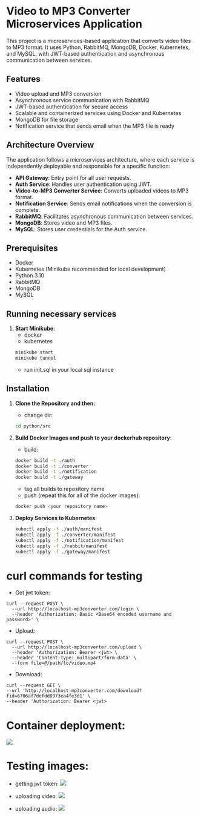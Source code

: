 # Video to MP3 Converter Microservices Application

This project is a microservices-based application that converts video files to MP3 format. It uses Python, RabbitMQ, MongoDB, Docker, Kubernetes, and MySQL, with JWT-based authentication and asynchronous communication between services.

## Features
- Video upload and MP3 conversion
- Asynchronous service communication with RabbitMQ
- JWT-based authentication for secure access
- Scalable and containerized services using Docker and Kubernetes
- MongoDB for file storage
- Notification service that sends email when the MP3 file is ready

## Architecture Overview
The application follows a microservices architecture, where each service is independently deployable and responsible for a specific function:
- **API Gateway**: Entry point for all user requests.
- **Auth Service**: Handles user authentication using JWT.
- **Video-to-MP3 Converter Service**: Converts uploaded videos to MP3 format.
- **Notification Service**: Sends email notifications when the conversion is complete.
- **RabbitMQ**: Facilitates asynchronous communication between services.
- **MongoDB**: Stores video and MP3 files.
- **MySQL**: Stores user credentials for the Auth service.

## Prerequisites
- Docker
- Kubernetes (Minikube recommended for local development)
- Python 3.10
- RabbitMQ
- MongoDB
- MySQL

## Running necessary services
1. **Start Minikube**:
    - docker
    - kubernetes
   ```bash
   minikube start
   minikube tunnel
    ```
    - run init.sql in your local sql instance

## Installation

1. **Clone the Repository and then:**
    - change dir:
    ```bash
    cd python/src
    ```
2. **Build Docker Images and push to your dockerhub repository**:
    - build:
    ```bash
    docker build -t ./auth
    docker build -t ./converter
    docker build -t ./notification
    docker build -t ./gateway
    ```
    - tag all builds to repository name
    - push (repeat this for all of the docker images):
    ```bash
    docker push <your repository name>
    ```

3. **Deploy Services to Kubernetes**:
    ```bash
    kubectl apply -f ./auth/manifest
    kubectl apply -f ./converter/manifest
    kubectl apply -f ./notification/manifest
    kubectl apply -f ./rabbit/manifest
    kubectl apply -f ./gateway/manifest
    ```

# curl commands for testing

- Get jwt token:
```
curl --request POST \
  --url http://localhost-mp3converter.com/login \
  --header 'Authorization: Basic <Base64 encoded username and password>' \
```


- Upload:
```
curl --request POST \
  --url http://localhost-mp3converter.com/upload \
  --header 'Authorization: Bearer <jwt> \
  --header 'Content-Type: multipart/form-data' \
  --form file=@/path/to/video.mp4
```


- Download:
```
curl --request GET \
--url 'http://localhost-mp3converter.com/download?fid=6706af7defdd8973ea4fe3d1' \
--header 'Authorization: Bearer <jwt> 
```

# Container deployment:

![](images_readme/k9s.png)


# Testing images:

- getting jwt token:
![](images_readme/jwt.png)

- uploading video:
![](images_readme/video.png)

- uploading audio:
![](images_readme/audio.png)
